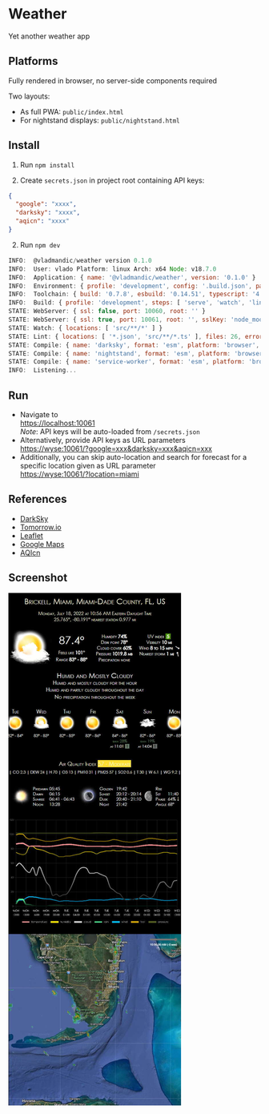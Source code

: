 # Weather

Yet another weather app

## Platforms

Fully rendered in browser, no server-side components required

Two layouts:
- As full PWA: `public/index.html`
- For nightstand displays: `public/nightstand.html`

## Install

1. Run `npm install`

2. Create `secrets.json` in project root containing API keys:

```json
{
  "google": "xxxx",
  "darksky": "xxxx",
  "aqicn": "xxxx"
}
```

2. Run `npm dev`

```js
INFO:  @vladmandic/weather version 0.1.0
INFO:  User: vlado Platform: linux Arch: x64 Node: v18.7.0
INFO:  Application: { name: '@vladmandic/weather', version: '0.1.0' }
INFO:  Environment: { profile: 'development', config: '.build.json', package: 'package.json', tsconfig: true, eslintrc: true, git: true }
INFO:  Toolchain: { build: '0.7.8', esbuild: '0.14.51', typescript: '4.7.4', typedoc: '0.23.9', eslint: '8.20.0' }
INFO:  Build: { profile: 'development', steps: [ 'serve', 'watch', 'lint', 'compile' ] }
STATE: WebServer: { ssl: false, port: 10060, root: '' }
STATE: WebServer: { ssl: true, port: 10061, root: '', sslKey: 'node_modules/@vladmandic/build/cert/https.key', sslCrt: 'node_modules/@vladmandic/build/cert/https.crt' }
STATE: Watch: { locations: [ 'src/**/*' ] }
STATE: Lint: { locations: [ '*.json', 'src/**/*.ts' ], files: 26, errors: 0, warnings: 0 }
STATE: Compile: { name: 'darksky', format: 'esm', platform: 'browser', input: 'src/darksky.ts', output: 'public/darksky.js', files: 21, inputBytes: 77870, outputBytes: 465595 }
STATE: Compile: { name: 'nightstand', format: 'esm', platform: 'browser', input: 'src/nightstand.ts', output: 'public/nightstand.js', files: 17, inputBytes: 70703, outputBytes: 460132 }
STATE: Compile: { name: 'service-worker', format: 'esm', platform: 'browser', input: 'src/pwa-serviceworker.ts', output: 'public/pwa-serviceworker.js', files: 1, inputBytes: 3828, outputBytes: 1476 }
INFO:  Listening...
```

## Run

- Navigate to  
  <https://localhost:10061>  
  *Note*: API keys will be auto-loaded from `/secrets.json`  
- Alternatively, provide API keys as URL parameters  
  <https://wyse:10061/?google=xxx&darksky=xxx&aqicn=xxx>  
- Additionally, you can skip auto-location and search for forecast for a specific location given as URL parameter  
  <https://wyse:10061/?location=miami>  

## References

- [DarkSky](https://darksky.net/dev/docs)
- [Tomorrow.io](https://docs.tomorrow.io/reference/welcome)
- [Leaflet](https://leafletjs.com/reference.html)
- [Google Maps](https://developers.google.com/maps/documentation/geocoding/requests-geocoding)
- [AQIcn](https://aqicn.org/json-api/doc/)

## Screenshot

![screenshot](assets/screenshot.jpg)
